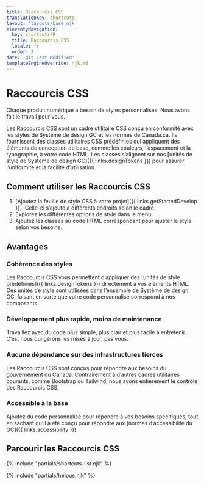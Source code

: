 ```yaml
---
title: Raccourcis CSS
translationKey: shortcuts
layout: 'layouts/base.njk'
eleventyNavigation:
  key: shortcutsFR
  title: Raccourcis CSS
  locale: fr
  order: 2
date: 'git Last Modified'
templateEngineOverride: njk,md
---
```


# Raccourcis CSS

Chaque produit numérique a besoin de styles personnalisés. Nous avons fait le travail pour vous.

Les Raccourcis CSS sont un cadre utilitaire CSS conçu en conformité avec les styles de Système de design GC et les normes de Canada.ca. Ils fournissent des classes utilitaires CSS prédéfinies qui appliquent des éléments de conception de base, comme les couleurs, l’espacement et la typographie, à votre code HTML. Les classes s’alignent sur nos [unités de style de Système de design GC]({{ links.designTokens }}) pour assurer l’uniformité et la facilité d’utilisation.

## Comment utiliser les Raccourcis CSS

1. [Ajoutez la feuille de style CSS à votre projet]({{ links.getStartedDevelop }}). Celle-ci s’ajoute à différents endroits selon le cadre.
2. Explorez les différentes options de style dans le menu.
3. Ajoutez les classes au code HTML correspondant pour ajuster le style selon vos besoins.

## Avantages

### Cohérence des styles

Les Raccourcis CSS vous permettent d’appliquer des [unités de style prédéfinies]({{ links.designTokens }}) directement à vos éléments HTML. Ces unités de style sont utilisées dans l’ensemble de Système de design GC, faisant en sorte que votre code personnalisé correspond à nos composants.

### Développement plus rapide, moins de maintenance

Travaillez avec du code plus simple, plus clair et plus facile à entretenir. C’est nous qui gérons les mises à jour, pas vous.

### Aucune dépendance sur des infrastructures tierces

Les Raccourcis CSS sont conçus pour répondre aux besoins du gouvernement du Canada. Contrairement à d’autres cadres utilitaires courants, comme Bootstrap ou Tailwind, nous avons entièrement le contrôle des Raccourcis CSS.

### Accessible à la base

Ajoutez du code personnalisé pour répondre à vos besoins spécifiques, tout en sachant qu’il a été conçu pour répondre aux [normes d’accessibilité du GC]({{ links.accessibility }}).

## Parcourir les Raccourcis CSS

{% include "partials/shortcuts-list.njk" %}

{% include "partials/helpus.njk" %}
